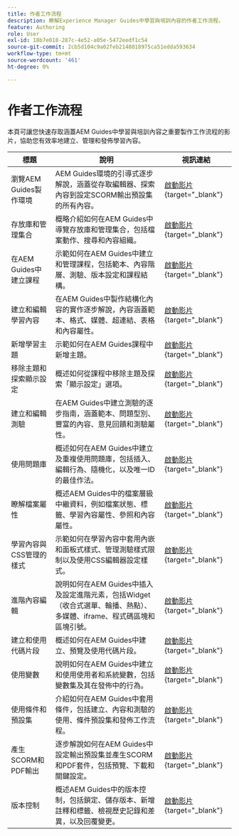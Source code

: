 ```yaml
---
title: 作者工作流程
description: 瞭解Experience Manager Guides中學習與培訓內容的作者工作流程。
feature: Authoring
role: User
exl-id: 18b7e018-287c-4e52-a05e-5472eedf1c54
source-git-commit: 2cb5d104c9a02feb2148018975ca51edda593634
workflow-type: tm+mt
source-wordcount: '461'
ht-degree: 0%

---
```


# 作者工作流程

本頁可讓您快速存取涵蓋AEM Guides中學習與培訓內容之重要製作工作流程的影片，協助您有效率地建立、管理和發佈學習內容。

| 標題 | 說明 | 視訊連結 |
|-------|-------------|------------|
| 瀏覽AEM Guides製作環境 | AEM Guides環境的引導式逐步解說，涵蓋從存取編輯器、探索內容到設定SCORM輸出預設集的所有內容。 | [啟動影片](https://video.tv.adobe.com/v/3469540/aem-guides-learning-content){target="_blank"} |
| 存放庫和管理集合 | 概略介紹如何在AEM Guides中導覽存放庫和管理集合，包括檔案動作、搜尋和內容組織。 | [啟動影片](https://video.tv.adobe.com/v/3469539/learning-content-aem-guides){target="_blank"} |
| 在AEM Guides中建立課程 | 示範如何在AEM Guides中建立和管理課程，包括範本、內容階層、測驗、版本設定和課程結構。 | [啟動影片](https://video.tv.adobe.com/v/3469537/aem-guides-learning-content){target="_blank"} |
| 建立和編輯學習內容 | 在AEM Guides中製作結構化內容的實作逐步解說，內容涵蓋範本、格式、媒體、超連結、表格和內容屬性。 | [啟動影片](https://video.tv.adobe.com/v/3469535/learning-content-aem-guides){target="_blank"} |
| 新增學習主題 | 示範如何在AEM Guides課程中新增主題。 | [啟動影片](https://video.tv.adobe.com/v/3475211/learning-content-aem-guides){target="_blank"} |
| 移除主題和探索顯示設定 | 概述如何從課程中移除主題及探索「顯示設定」選項。 | [啟動影片](https://video.tv.adobe.com/v/3475210/learning-content-aem-guides){target="_blank"} |
| 建立和編輯測驗 | 在AEM Guides中建立測驗的逐步指南，涵蓋範本、問題型別、豐富的內容、意見回饋和測驗屬性。 | [啟動影片](https://video.tv.adobe.com/v/3475209/aem-guides-learning-content){target="_blank"} |
| 使用問題庫 | 概述如何在AEM Guides中建立及重複使用問題庫，包括插入、編輯行為、隨機化，以及唯一ID的最佳作法。 | [啟動影片](https://video.tv.adobe.com/v/3475212/learning-content-aem-guides){target="_blank"} |
| 瞭解檔案屬性 | 概述AEM Guides中的檔案層級中繼資料，例如檔案狀態、標籤、學習內容屬性、參照和內容屬性。 | [啟動影片](https://video.tv.adobe.com/v/3469538/learning-content-aem-guides){target="_blank"} |
| 學習內容與CSS管理的樣式 | 示範如何在學習內容中套用內嵌和面板式樣式、管理測驗樣式限制以及使用CSS編輯器設定樣式。 | [啟動影片](https://video.tv.adobe.com/v/3469533/aem-guides-learning-content){target="_blank"} |
| 進階內容編輯 | 說明如何在AEM Guides中插入及設定進階元素，包括Widget （收合式選單、輪播、熱點）、多媒體、iframe、程式碼區塊和區塊引號。 | [啟動影片](https://video.tv.adobe.com/v/3469531/learning-content-aem-guides){target="_blank"} |
| 建立和使用代碼片段 | 概述如何在AEM Guides中建立、預覽及使用代碼片段。 | [啟動影片](https://video.tv.adobe.com/v/3469534/learning-content-aem-guides){target="_blank"} |
| 使用變數 | 說明如何在AEM Guides中建立和使用使用者和系統變數，包括變數集及其在發佈中的行為。 | [啟動影片](https://video.tv.adobe.com/v/3469532/aem-guides-learning-content){target="_blank"} |
| 使用條件和預設集 | 介紹如何在AEM Guides中套用條件，包括建立、內容和測驗的使用、條件預設集和發佈工作流程。 | [啟動影片](https://video.tv.adobe.com/v/3469530/learning-content-aem-guides){target="_blank"} |
| 產生SCORM和PDF輸出 | 逐步解說如何在AEM Guides中設定輸出預設集並產生SCORM和PDF套件，包括預覽、下載和關鍵設定。 | [啟動影片](https://video.tv.adobe.com/v/3469529/aem-guides-learning-content){target="_blank"} |
| 版本控制 | 概述AEM Guides中的版本控制，包括鎖定、儲存版本、新增註釋和標籤、檢視歷史記錄和差異，以及回覆變更。 | [啟動影片](https://video.tv.adobe.com/v/3469536/aem-guides-learning-content){target="_blank"} |
